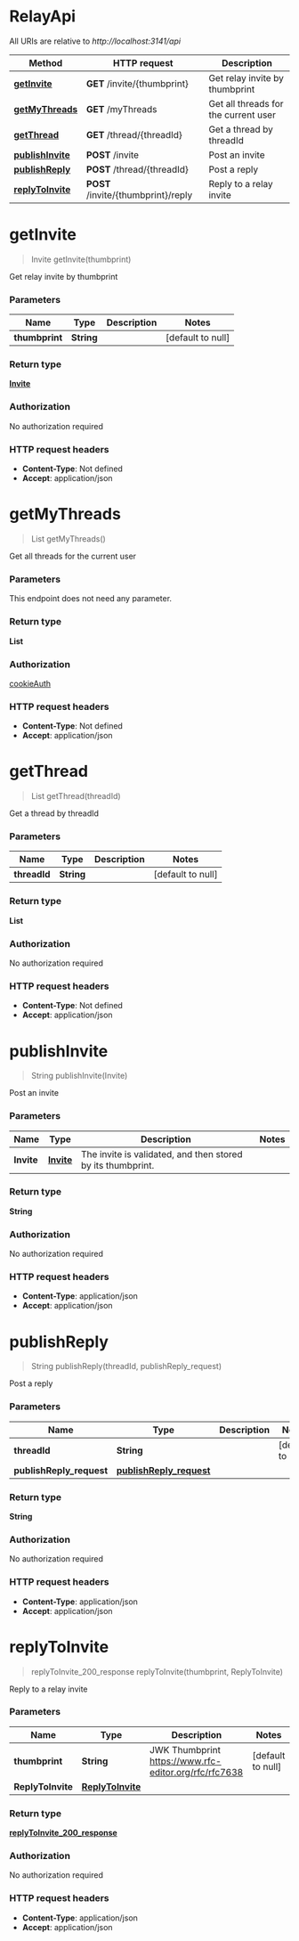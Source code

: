 # RelayApi

All URIs are relative to _http://localhost:3141/api_

| Method                                         | HTTP request                        | Description                          |
| ---------------------------------------------- | ----------------------------------- | ------------------------------------ |
| [**getInvite**](RelayApi.md#getInvite)         | **GET** /invite/{thumbprint}        | Get relay invite by thumbprint       |
| [**getMyThreads**](RelayApi.md#getMyThreads)   | **GET** /myThreads                  | Get all threads for the current user |
| [**getThread**](RelayApi.md#getThread)         | **GET** /thread/{threadId}          | Get a thread by threadId             |
| [**publishInvite**](RelayApi.md#publishInvite) | **POST** /invite                    | Post an invite                       |
| [**publishReply**](RelayApi.md#publishReply)   | **POST** /thread/{threadId}         | Post a reply                         |
| [**replyToInvite**](RelayApi.md#replyToInvite) | **POST** /invite/{thumbprint}/reply | Reply to a relay invite              |

<a name="getInvite"></a>

# **getInvite**

> Invite getInvite(thumbprint)

Get relay invite by thumbprint

### Parameters

| Name           | Type       | Description | Notes             |
| -------------- | ---------- | ----------- | ----------------- |
| **thumbprint** | **String** |             | [default to null] |

### Return type

[**Invite**](../Models/Invite.md)

### Authorization

No authorization required

### HTTP request headers

- **Content-Type**: Not defined
- **Accept**: application/json

<a name="getMyThreads"></a>

# **getMyThreads**

> List getMyThreads()

Get all threads for the current user

### Parameters

This endpoint does not need any parameter.

### Return type

**List**

### Authorization

[cookieAuth](../README.md#cookieAuth)

### HTTP request headers

- **Content-Type**: Not defined
- **Accept**: application/json

<a name="getThread"></a>

# **getThread**

> List getThread(threadId)

Get a thread by threadId

### Parameters

| Name         | Type       | Description | Notes             |
| ------------ | ---------- | ----------- | ----------------- |
| **threadId** | **String** |             | [default to null] |

### Return type

**List**

### Authorization

No authorization required

### HTTP request headers

- **Content-Type**: Not defined
- **Accept**: application/json

<a name="publishInvite"></a>

# **publishInvite**

> String publishInvite(Invite)

Post an invite

### Parameters

| Name       | Type                              | Description                                                 | Notes |
| ---------- | --------------------------------- | ----------------------------------------------------------- | ----- |
| **Invite** | [**Invite**](../Models/Invite.md) | The invite is validated, and then stored by its thumbprint. |       |

### Return type

**String**

### Authorization

No authorization required

### HTTP request headers

- **Content-Type**: application/json
- **Accept**: application/json

<a name="publishReply"></a>

# **publishReply**

> String publishReply(threadId, publishReply_request)

Post a reply

### Parameters

| Name                     | Type                                                          | Description | Notes             |
| ------------------------ | ------------------------------------------------------------- | ----------- | ----------------- |
| **threadId**             | **String**                                                    |             | [default to null] |
| **publishReply_request** | [**publishReply_request**](../Models/publishReply_request.md) |             |                   |

### Return type

**String**

### Authorization

No authorization required

### HTTP request headers

- **Content-Type**: application/json
- **Accept**: application/json

<a name="replyToInvite"></a>

# **replyToInvite**

> replyToInvite_200_response replyToInvite(thumbprint, ReplyToInvite)

Reply to a relay invite

### Parameters

| Name              | Type                                            | Description                                           | Notes             |
| ----------------- | ----------------------------------------------- | ----------------------------------------------------- | ----------------- |
| **thumbprint**    | **String**                                      | JWK Thumbprint https://www.rfc-editor.org/rfc/rfc7638 | [default to null] |
| **ReplyToInvite** | [**ReplyToInvite**](../Models/ReplyToInvite.md) |                                                       |                   |

### Return type

[**replyToInvite_200_response**](../Models/replyToInvite_200_response.md)

### Authorization

No authorization required

### HTTP request headers

- **Content-Type**: application/json
- **Accept**: application/json

